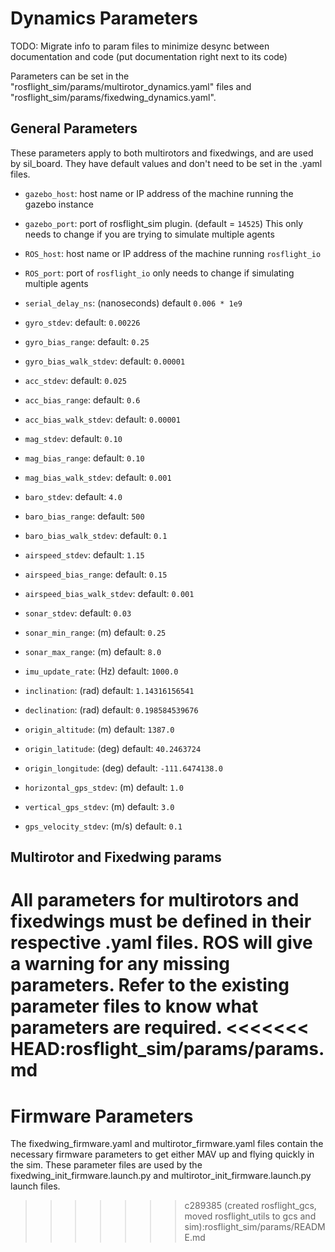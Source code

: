 # Dynamics Parameters

TODO: Migrate info to param files to minimize desync between documentation and code (put documentation right next to its code)

Parameters can be set in the "rosflight_sim/params/multirotor_dynamics.yaml" files and "rosflight_sim/params/fixedwing_dynamics.yaml".

## General Parameters

These parameters apply to both multirotors and fixedwings, and are used by sil_board. They have default values and don't 
need to be set in the .yaml files.

- `gazebo_host`: host name or IP address of the machine running the gazebo instance
- `gazebo_port`: port of rosflight_sim plugin. (default = `14525`)  This only needs to change if you are trying to
  simulate multiple agents
- `ROS_host`: host name or IP address of the machine running `rosflight_io`
- `ROS_port`: port of `rosflight_io` only needs to change if simulating multiple agents

- `serial_delay_ns`: (nanoseconds) default `0.006 * 1e9`
- `gyro_stdev`: default: `0.00226`
- `gyro_bias_range`: default: `0.25`
- `gyro_bias_walk_stdev`: default: `0.00001`

- `acc_stdev`: default: `0.025`
- `acc_bias_range`: default: `0.6`
- `acc_bias_walk_stdev`: default: `0.00001`

- `mag_stdev`: default: `0.10`
- `mag_bias_range`: default: `0.10`
- `mag_bias_walk_stdev`: default: `0.001`

- `baro_stdev`: default: `4.0`
- `baro_bias_range`: default: `500`
- `baro_bias_walk_stdev`: default: `0.1`

- `airspeed_stdev`: default: `1.15`
- `airspeed_bias_range`: default: `0.15`
- `airspeed_bias_walk_stdev`: default: `0.001`

- `sonar_stdev`: default: `0.03`
- `sonar_min_range`: (m) default: `0.25`
- `sonar_max_range`: (m) default: `8.0`

- `imu_update_rate`: (Hz) default: `1000.0`

- `inclination`: (rad) default: `1.14316156541`
- `declination`: (rad) default: `0.198584539676`

- `origin_altitude`: (m) default: `1387.0`
- `origin_latitude`: (deg) default: `40.2463724`
- `origin_longitude`: (deg) default: `-111.6474138.0`

- `horizontal_gps_stdev`: (m) default: `1.0`
- `vertical_gps_stdev`: (m) default: `3.0`
- `gps_velocity_stdev`: (m/s) default: `0.1`

## Multirotor and Fixedwing params

All parameters for multirotors and fixedwings must be defined in their respective .yaml files. ROS will give a warning 
for any missing parameters. Refer to the existing parameter files to know what parameters are required.
<<<<<<< HEAD:rosflight_sim/params/params.md
=======

# Firmware Parameters

The fixedwing_firmware.yaml and multirotor_firmware.yaml files contain the necessary firmware parameters to get either MAV up and flying quickly in the sim. These parameter files are used by the fixedwing_init_firmware.launch.py and multirotor_init_firmware.launch.py launch files.
>>>>>>> c289385 (created rosflight_gcs, moved rosflight_utils to gcs and sim):rosflight_sim/params/README.md
